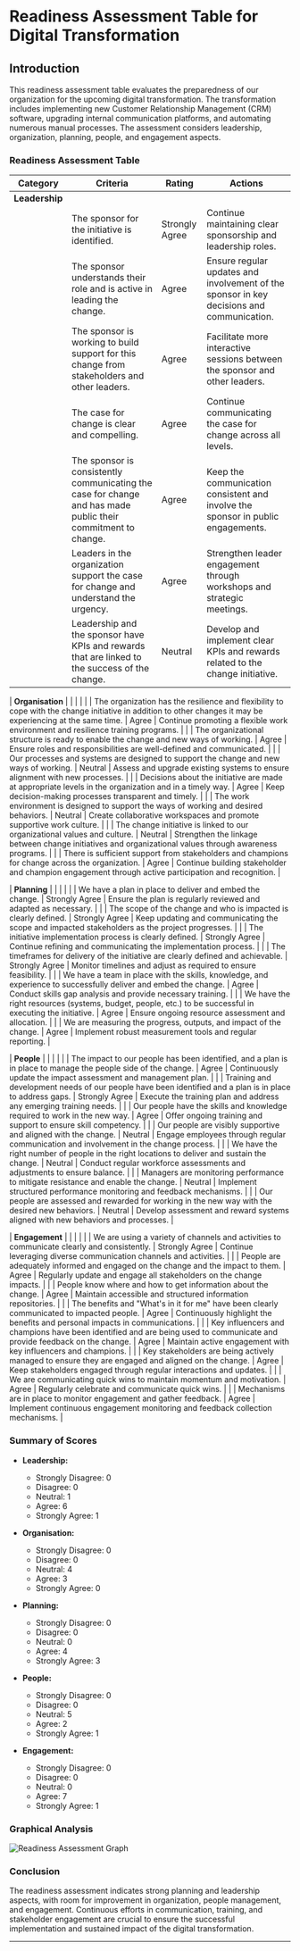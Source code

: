 
# Readiness Assessment Table for Digital Transformation

## Introduction
This readiness assessment table evaluates the preparedness of our organization for the upcoming digital transformation. The transformation includes implementing new Customer Relationship Management (CRM) software, upgrading internal communication platforms, and automating numerous manual processes. The assessment considers leadership, organization, planning, people, and engagement aspects.

### Readiness Assessment Table

| Category          | Criteria                                                                                                   | Rating          | Actions                                                                                          |
|-------------------|------------------------------------------------------------------------------------------------------------|-----------------|-------------------------------------------------------------------------------------------------|
| **Leadership**    |                                                                                                            |                 |                                                                                                 |
|                   | The sponsor for the initiative is identified.                                                              | Strongly Agree  | Continue maintaining clear sponsorship and leadership roles.                                    |
|                   | The sponsor understands their role and is active in leading the change.                                    | Agree           | Ensure regular updates and involvement of the sponsor in key decisions and communication.       |
|                   | The sponsor is working to build support for this change from stakeholders and other leaders.                | Agree           | Facilitate more interactive sessions between the sponsor and other leaders.                     |
|                   | The case for change is clear and compelling.                                                               | Agree           | Continue communicating the case for change across all levels.                                   |
|                   | The sponsor is consistently communicating the case for change and has made public their commitment to change. | Agree           | Keep the communication consistent and involve the sponsor in public engagements.                |
|                   | Leaders in the organization support the case for change and understand the urgency.                         | Agree           | Strengthen leader engagement through workshops and strategic meetings.                          |
|                   | Leadership and the sponsor have KPIs and rewards that are linked to the success of the change.              | Neutral         | Develop and implement clear KPIs and rewards related to the change initiative.                  |

| **Organisation**  |                                                                                                            |                 |                                                                                                 |
|                   | The organization has the resilience and flexibility to cope with the change initiative in addition to other changes it may be experiencing at the same time. | Agree           | Continue promoting a flexible work environment and resilience training programs.               |
|                   | The organizational structure is ready to enable the change and new ways of working.                         | Agree           | Ensure roles and responsibilities are well-defined and communicated.                            |
|                   | Our processes and systems are designed to support the change and new ways of working.                       | Neutral         | Assess and upgrade existing systems to ensure alignment with new processes.                      |
|                   | Decisions about the initiative are made at appropriate levels in the organization and in a timely way.      | Agree           | Keep decision-making processes transparent and timely.                                          |
|                   | The work environment is designed to support the ways of working and desired behaviors.                      | Neutral         | Create collaborative workspaces and promote supportive work culture.                            |
|                   | The change initiative is linked to our organizational values and culture.                                   | Neutral         | Strengthen the linkage between change initiatives and organizational values through awareness programs. |
|                   | There is sufficient support from stakeholders and champions for change across the organization.             | Agree           | Continue building stakeholder and champion engagement through active participation and recognition. |

| **Planning**      |                                                                                                            |                 |                                                                                                 |
|                   | We have a plan in place to deliver and embed the change.                                                    | Strongly Agree  | Ensure the plan is regularly reviewed and adapted as necessary.                                 |
|                   | The scope of the change and who is impacted is clearly defined.                                             | Strongly Agree  | Keep updating and communicating the scope and impacted stakeholders as the project progresses.  |
|                   | The initiative implementation process is clearly defined.                                                   | Strongly Agree  | Continue refining and communicating the implementation process.                                 |
|                   | The timeframes for delivery of the initiative are clearly defined and achievable.                           | Strongly Agree  | Monitor timelines and adjust as required to ensure feasibility.                                 |
|                   | We have a team in place with the skills, knowledge, and experience to successfully deliver and embed the change. | Agree           | Conduct skills gap analysis and provide necessary training.                                     |
|                   | We have the right resources (systems, budget, people, etc.) to be successful in executing the initiative.    | Agree           | Ensure ongoing resource assessment and allocation.                                              |
|                   | We are measuring the progress, outputs, and impact of the change.                                           | Agree           | Implement robust measurement tools and regular reporting.                                      |

| **People**        |                                                                                                            |                 |                                                                                                 |
|                   | The impact to our people has been identified, and a plan is in place to manage the people side of the change. | Agree           | Continuously update the impact assessment and management plan.                                   |
|                   | Training and development needs of our people have been identified and a plan is in place to address gaps.   | Strongly Agree  | Execute the training plan and address any emerging training needs.                              |
|                   | Our people have the skills and knowledge required to work in the new way.                                   | Agree           | Offer ongoing training and support to ensure skill competency.                                  |
|                   | Our people are visibly supportive and aligned with the change.                                              | Neutral         | Engage employees through regular communication and involvement in the change process.           |
|                   | We have the right number of people in the right locations to deliver and sustain the change.                 | Neutral         | Conduct regular workforce assessments and adjustments to ensure balance.                        |
|                   | Managers are monitoring performance to mitigate resistance and enable the change.                          | Neutral         | Implement structured performance monitoring and feedback mechanisms.                            |
|                   | Our people are assessed and rewarded for working in the new way with the desired new behaviors.              | Neutral         | Develop assessment and reward systems aligned with new behaviors and processes.                 |

| **Engagement**    |                                                                                                            |                 |                                                                                                 |
|                   | We are using a variety of channels and activities to communicate clearly and consistently.                   | Strongly Agree  | Continue leveraging diverse communication channels and activities.                              |
|                   | People are adequately informed and engaged on the change and the impact to them.                            | Agree           | Regularly update and engage all stakeholders on the change impacts.                             |
|                   | People know where and how to get information about the change.                                             | Agree           | Maintain accessible and structured information repositories.                                    |
|                   | The benefits and "What's in it for me" have been clearly communicated to impacted people.                    | Agree           | Continuously highlight the benefits and personal impacts in communications.                     |
|                   | Key influencers and champions have been identified and are being used to communicate and provide feedback on the change. | Agree           | Maintain active engagement with key influencers and champions.                                 |
|                   | Key stakeholders are being actively managed to ensure they are engaged and aligned on the change.           | Agree           | Keep stakeholders engaged through regular interactions and updates.                            |
|                   | We are communicating quick wins to maintain momentum and motivation.                                        | Agree           | Regularly celebrate and communicate quick wins.                                                |
|                   | Mechanisms are in place to monitor engagement and gather feedback.                                          | Agree           | Implement continuous engagement monitoring and feedback collection mechanisms.                |

### Summary of Scores
- **Leadership:** 
  - Strongly Disagree: 0
  - Disagree: 0
  - Neutral: 1
  - Agree: 6
  - Strongly Agree: 1

- **Organisation:** 
  - Strongly Disagree: 0
  - Disagree: 0
  - Neutral: 4
  - Agree: 3
  - Strongly Agree: 0

- **Planning:** 
  - Strongly Disagree: 0
  - Disagree: 0
  - Neutral: 0
  - Agree: 4
  - Strongly Agree: 3

- **People:** 
  - Strongly Disagree: 0
  - Disagree: 0
  - Neutral: 5
  - Agree: 2
  - Strongly Agree: 1

- **Engagement:** 
  - Strongly Disagree: 0
  - Disagree: 0
  - Neutral: 0
  - Agree: 7
  - Strongly Agree: 1

### Graphical Analysis
![Readiness Assessment Graph](https://via.placeholder.com/800x400)

### Conclusion
The readiness assessment indicates strong planning and leadership aspects, with room for improvement in organization, people management, and engagement. Continuous efforts in communication, training, and stakeholder engagement are crucial to ensure the successful implementation and sustained impact of the digital transformation.

--- 
```
